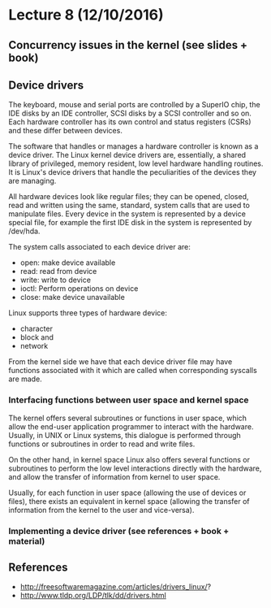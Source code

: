 # Lecture 8 (12/10/2016)

## Concurrency issues in the kernel (see slides + book)

## Device drivers

The keyboard, mouse and serial ports are controlled by a SuperIO chip, the IDE disks by an IDE controller, SCSI disks by a SCSI controller and so on. Each hardware controller has its own control and status registers (CSRs) and these differ between devices.

The software that handles or manages a hardware controller is known as a device driver.
The Linux kernel device drivers are, essentially, a shared library of privileged, memory resident, low level hardware handling routines. It is Linux's device drivers that handle the peculiarities of the devices they are managing.

All hardware devices look like regular files; they can be opened, closed, read and written using the same, standard, system calls that are used to manipulate files. Every device in the system is represented by a device special file, for example the first IDE disk in the system is represented by /dev/hda.

The system calls associated to each device driver are:

- open: make device available
- read: read from device
- write: write to device
- ioctl: Perform operations on device
- close: make device unavailable

Linux supports three types of hardware device:

- character
- block and
- network

From the kernel side we have that each device driver file may have functions associated with it which
are called when corresponding syscalls are made.

### Interfacing functions between user space and kernel space

The kernel offers several subroutines or functions in user space, which allow the end-user application programmer to interact with the hardware. Usually, in UNIX or Linux systems, this dialogue is performed through functions or subroutines in order to read and write files.

On the other hand, in kernel space Linux also offers several functions or subroutines to perform the low level interactions directly with the hardware, and allow the transfer of information from kernel to user space.

Usually, for each function in user space (allowing the use of devices or files), there exists an equivalent in kernel space (allowing the transfer of information from the kernel to the user and vice-versa).

### Implementing a device driver (see references + book + material)

## References

- http://freesoftwaremagazine.com/articles/drivers_linux/?
- http://www.tldp.org/LDP/tlk/dd/drivers.html
